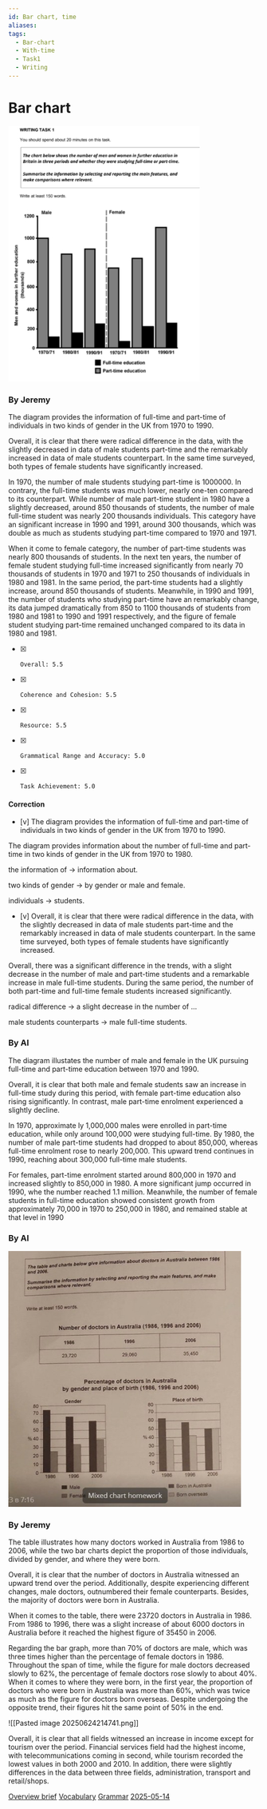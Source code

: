 ```yaml
---
id: Bar chart, time
aliases: 
tags:
  - Bar-chart
  - With-time
  - Task1
  - Writing
---
```


# Bar chart 

![W1-education](assets/W1-education.png)

### By Jeremy

The diagram provides the information of full-time and part-time of individuals in two kinds of gender in the UK from 1970 to 1990.

Overall, it is clear that there were radical difference in the data, with the slightly decreased in data of male students part-time and the remarkably increased in data of male students counterpart. In the same time surveyed, both types of female students have significantly increased.

In 1970, the number of male students studying part-time is 1000000. In contrary, the full-time students was much lower, nearly one-ten compared to its counterpart. While number of male part-time student in 1980 have a slightly decreased, around 850 thousands of students, the number of male full-time student was nearly 200 thousands individuals. This category have an significant increase in 1990 and 1991, around 300 thousands, which was double as much as students studying part-time compared to 1970 and 1971. 

When it come to female category, the number of part-time students was nearly 800 thousands of students. In the next ten years, the number of female student studying full-time increased significantly from nearly 70 thousands of students in 1970 and 1971 to 250 thousands of individuals in 1980 and 1981. In the same period, the part-time students had a slightly increase, around 850 thousands of students. Meanwhile, in 1990 and 1991, the number of students who studying part-time have an remarkably change, its data jumped dramatically from 850 to 1100 thousands of students from 1980 and 1981 to 1990 and 1991 respectively, and the figure of female student studying part-time remained unchanged compared to its data in 1980 and 1981. 

- [x]     Overall: 5.5 
- [x]     Coherence and Cohesion: 5.5 
- [x]     Resource: 5.5
- [x]     Grammatical Range and Accuracy: 5.0  
- [x]     Task Achievement: 5.0

#### Correction


-  [v] The diagram provides the information of full-time and part-time of individuals in two kinds of gender in the UK from 1970 to 1990. 

The diagram provides information about the number of full-time and part-time in two kinds of gender in the UK from 1970 to 1980. 

the information of $\to$ information about.

two kinds of gender $\to$ by gender or male and female.

individuals $\to$ students.


-  [v] Overall, it is clear that there were radical difference in the data, with the slightly decreased in data of male students part-time and the remarkably increased in data of male students counterpart. In the same time surveyed, both types of female students have significantly increased.

Overall, there was a significant difference in the trends, with a slight decrease in the number of male and part-time students and a remarkable increase in male full-time students. During the same period, the number of both part-time and full-time female students increased significantly.

radical difference $\to$ a slight decrease in the number of ...

male students counterparts $\to$ male full-time students.



### By AI

The diagram illustates the number of male and female in the UK pursuing full-time and part-time education between 1970 and 1990.

Overall, it is clear that both male and female students saw an increase in full-time study during this period, with female part-time education also rising significantly. In contrast, male part-time enrolment experienced a slightly decline.

In 1970, approximate ly 1,000,000 males were enrolled in part-time education, while only around 100,000 were studying full-time. By 1980, the number of male part-time students had dropped to about 850,000, whereas full-time enrolment rose to nearly 200,000. This upward trend continues in 1990, reaching about 300,000 full-time male students. 

For females, part-time enrolment started around 800,000 in 1970 and increased slightly to 850,000 in 1980. A more significant jump occurred in 1990, whe the number reached 1.1 million. Meanwhile, the number of female students in full-time education showed consistent growth from approximately 70,000 in 1970 to 250,000 in 1980, and remained stable at that level in 1990


### By AI 



![W1-bar-workers](assets/W1-bar-workers.jpg)

### By Jeremy

The table illustrates how many doctors worked in Australia from 1986 to 2006, while the two bar charts depict the proportion of those individuals, divided by gender, and where they were born.

Overall, it is clear that the number of doctors in Australia witnessed an upward trend over the period. Additionally, despite experiencing different changes, male doctors, outnumbered their female counterparts. Besides, the majority of doctors were born in Australia.

When it comes to the table, there were 23720 doctors in Australia in 1986. From 1986 to 1996, there was a slight increase of about 6000 doctors in Australia before it reached the highest figure of 35450 in 2006.

Regarding the bar graph, more than 70% of doctors are male, which was three times higher than the percentage of female doctors in 1986. Throughout the span of time, while the figure for male doctors decreased slowly to 62%, the percentage of female doctors rose slowly to about 40%. When it comes to where they were born, in the first year, the proportion of doctors who were born in Australia was more than 60%, which was twice as much as the figure for doctors born overseas. Despite undergoing the opposite trend, their figures hit the same point of 50% in the end.


![[Pasted image 20250624214741.png]]

Overall, it is clear that all fields witnessed an increase in income except for tourism over the period. Financial services field had the highest income, with telecommunications coming in second, while tourism recorded the lowest values in both 2000 and 2010. In addition, there were slightly differences in the data between three fields, administration, transport and retail/shops.




[Overview brief](Overview%20brief.md)
[Vocabulary](Vocabulary.md)
[Grammar](1747063027-COCD.md)
[2025-05-14](2025-05-14.md)

